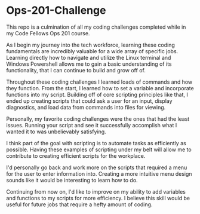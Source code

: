 # Ops-201-Challenge

This repo is a culmination of all my coding challenges completed while in my Code Fellows Ops 201 course. 

As I begin my journey into the tech workforce, learning these coding fundamentals are incredibly valuable for a wide array of specific jobs. Learning directly how to navigate and
utilize the Linux terminal and Windows Powershell allows me to gain a basic understanding of its functionality, that I can continue to build and grow off of.

Throughout these coding challenges I learned loads of commands and how they function. From the start, I learned how to set a variable and incorporate functions into my script.
Building off of core scripting principles like that, I ended up creating scripts that could ask a user for an input, display diagnostics, and load data from commands into files
for viewing.

Personally, my favorite coding challenges were the ones that had the least issues. Running your script and see it successfully accomplish what I wanted it to was unbelievably 
satisfying. 

I think part of the goal with scripting is to automate tasks as efficiently as possible. Having these examples of scripting under my belt will allow me to contribute to creating
efficient scripts for the workplace.

I'd personally go back and work more on the scripts that required a menu for the user to enter information into. Creating a more intuitive menu design sounds like it would be 
interesting to learn how to do.

Continuing from now on, I'd like to improve on my ability to add variables and functions to my scripts for more efficiency. I believe this skill would be useful for future jobs
that require a hefty amount of coding.
